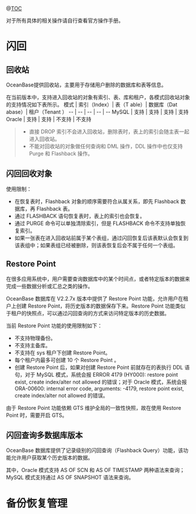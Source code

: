@[TOC](目录)

对于所有具体的相关操作请自行查看官方操作手册。
# 闪回
## 回收站
OceanBase提供回收站，主要用于存储用户删除的数据库和表等信息。

在当前版本中，支持进入回收站的对象有索引、表、库和租户，各模式回收站对象的支持情况如下表所示。
模式 | 索引（Index）| 表（T able）| 数据库（Dat abase）| 租户（Tenant ）
-- | -- | -- | -- | --
MySQL | 支持 | 支持 | 支持 | 支持
Oracle | 支持 | 支持 | 不支持 | 不支持
> - 直接 DROP 索引不会进入回收站，删除表时，表上的索引会随主表一起进入回收站。
> - 不能对回收站的对象做任何查询和 DML 操作，DDL 操作中也仅支持 Purge 和 Flashback 操作。
## 闪回回收对象
使用限制：
- 在恢复表时，Flashback 对象的顺序需要符合从属关系，即先 Flashback 数据库，再 Flashback 表。
- 通过 FLASHBACK 语句恢复表时，表上的索引也会恢复。
- 通过 PURGE 命令可以单独清除索引，但是 FLASHBACK 命令不支持单独恢复索引。
- 如果一张表在进入回收站前属于某个表组，通过闪回恢复后该表默认会恢复到该表组中；如果表组已经被删除，则该表恢复后会不属于任何一个表组。
## Restore Point
在很多应用系统中，用户需要查询数据库中的某个时间点，或者特定版本的数据来完成一些数据分析或汇总之类的操作。

OceanBase 数据库在 V2.2.7x 版本中提供了 Restore Point 功能，允许用户在租户上创建 Restore Point，将历史版本的数据保存下来。Restore Point 功能类似于租户的快照点，可以通过闪回查询的方式来访问特定版本的历史数据。

当前 Restore Point 功能的使用限制如下：
- 不支持物理备份。
- 不支持主备库。
- 不支持在 sys 租户下创建 Restore Point。
- 每个租户内最多可创建 10 个 Restore Point 。
- 创建 Restore Point 后，如果对创建 Restore Point 前就存在的表执行 DDL 语句，对于 MySQL 模式，系统会报 ERROR 4179 (HY000): restore point exist, create index/alter not allowed 的错误；对于 Oracle 模式，系统会报 ORA-00600: internal error code, arguments: -4179, restore point exist, create index/alter not allowed 的错误。

由于 Restore Point 功能依赖 GTS 维护全局的一致性快照，故在使用 Restore Point 时，需要开启 GTS。
## 闪回查询多数据库版本
OceanBase 数据库提供了记录级别的闪回查询（Flashback Query）功能，该功能允许用户获取某个历史版本的数据。

其中，Oracle 模式支持 AS OF SCN 和 AS OF TIMESTAMP 两种语法来查询；MySQL 模式支持通过 AS OF SNAPSHOT 语法来查询。

# 备份恢复管理
